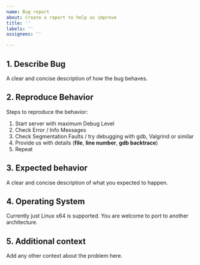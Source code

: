 ```yaml
---
name: Bug report
about: Create a report to help us improve
title: ''
labels: ''
assignees: ''

---
```


## 1. Describe Bug
A clear and concise description of how the bug behaves.

## 2. Reproduce Behavior
Steps to reproduce the behavior:
1. Start server with maximum Debug Level
2. Check Error / Info Messages
3. Check Segmentation Faults / try debugging with gdb, Valgrind or similar
4. Provide us with details (**file**, **line number**, **gdb backtrace**)
5. Repeat

## 3. Expected behavior
A clear and concise description of what you expected to happen.

## 4. Operating System
Currently just Linux x64 is supported. You are welcome to port to another architecture.

## 5. Additional context
Add any other context about the problem here.
